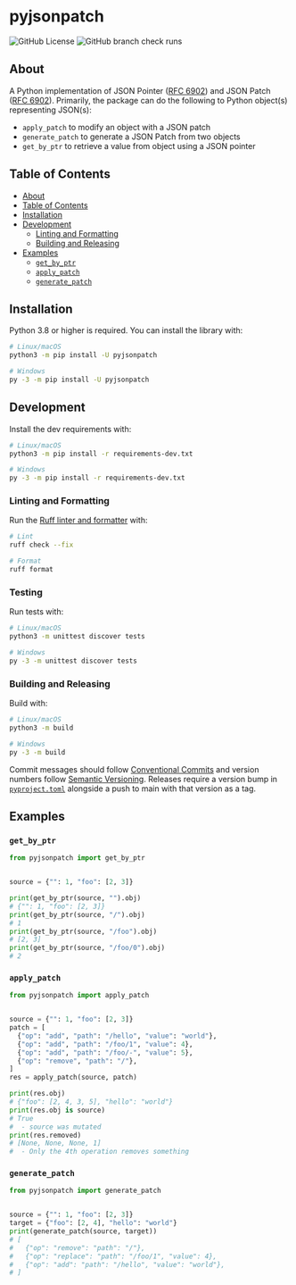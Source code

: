 # pyjsonpatch

![GitHub License](https://img.shields.io/github/license/deephaven/pyjsonpatch)
![GitHub branch check runs](https://img.shields.io/github/check-runs/deephaven/pyjsonpatch/main)


## About

A Python implementation of JSON Pointer ([RFC 6902](https://datatracker.ietf.org/doc/html/rfc6901)) and JSON Patch ([RFC 6902](https://datatracker.ietf.org/doc/html/rfc6902)). Primarily, the package can do the following to Python object(s) representing JSON(s):
- `apply_patch` to modify an object with a JSON patch
- `generate_patch` to generate a JSON Patch from two objects
- `get_by_ptr` to retrieve a value from object using a JSON pointer

## Table of Contents

- [About](#about)
- [Table of Contents](#table-of-contents)
- [Installation](#installation)
- [Development](#development)
  - [Linting and Formatting](#linting-and-formatting)
  - [Building and Releasing](#building-and-releasing)
- [Examples](#examples)
  - [`get_by_ptr`](#get_by_ptr)
  - [`apply_patch`](#apply_patch)
  - [`generate_patch`](#generate_patch)


## Installation

Python 3.8 or higher is required. You can install the library with:
```sh
# Linux/macOS
python3 -m pip install -U pyjsonpatch

# Windows
py -3 -m pip install -U pyjsonpatch
```

## Development

Install the dev requirements with:
```sh
# Linux/macOS
python3 -m pip install -r requirements-dev.txt

# Windows
py -3 -m pip install -r requirements-dev.txt
```

### Linting and Formatting

Run the [Ruff linter and formatter](https://docs.astral.sh/ruff/) with:
```sh
# Lint
ruff check --fix

# Format
ruff format
```

### Testing

Run tests with:
```sh
# Linux/macOS
python3 -m unittest discover tests

# Windows
py -3 -m unittest discover tests
```

### Building and Releasing

Build with:
```sh
# Linux/macOS
python3 -m build

# Windows
py -3 -m build
```

Commit messages should follow [Conventional Commits](https://www.conventionalcommits.org/en/v1.0.0/) and version numbers follow [Semantic Versioning](https://semver.org/). Releases require a version bump in [`pyproject.toml`](./pyproject.toml) alongside a push to main with that version as a tag.

## Examples

### `get_by_ptr`

```python
from pyjsonpatch import get_by_ptr


source = {"": 1, "foo": [2, 3]}

print(get_by_ptr(source, "").obj)
# {"": 1, "foo": [2, 3]}
print(get_by_ptr(source, "/").obj)
# 1
print(get_by_ptr(source, "/foo").obj)
# [2, 3]
print(get_by_ptr(source, "/foo/0").obj)
# 2
```

### `apply_patch`

```python
from pyjsonpatch import apply_patch


source = {"": 1, "foo": [2, 3]}
patch = [
  {"op": "add", "path": "/hello", "value": "world"},
  {"op": "add", "path": "/foo/1", "value": 4},
  {"op": "add", "path": "/foo/-", "value": 5},
  {"op": "remove", "path": "/"},
]
res = apply_patch(source, patch)

print(res.obj)
# {"foo": [2, 4, 3, 5], "hello": "world"}
print(res.obj is source)
# True
#  - source was mutated
print(res.removed)
# [None, None, None, 1]
#  - Only the 4th operation removes something
```

### `generate_patch`

```python
from pyjsonpatch import generate_patch


source = {"": 1, "foo": [2, 3]}
target = {"foo": [2, 4], "hello": "world"}
print(generate_patch(source, target))
# [
#   {"op": "remove": "path": "/"},
#   {"op": "replace": "path": "/foo/1", "value": 4},
#   {"op": "add": "path": "/hello", "value": "world"},
# ]
```
